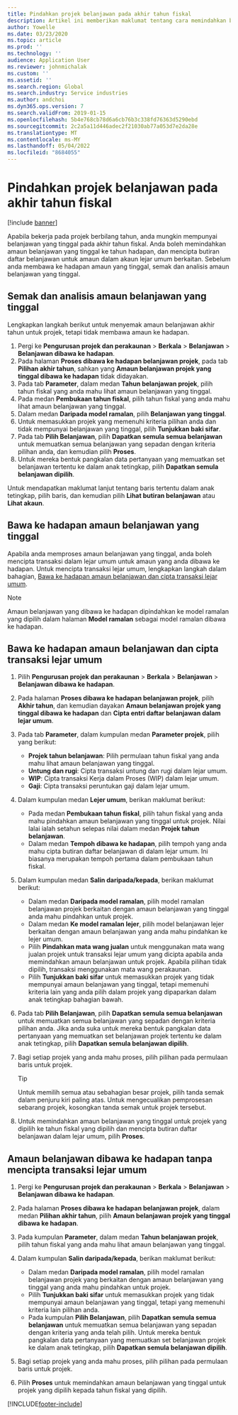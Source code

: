```yaml
---
title: Pindahkan projek belanjawan pada akhir tahun fiskal
description: Artikel ini memberikan maklumat tentang cara memindahkan baki amaun belanjawan ke tahun hadapan dan mencipta butiran daftar belanjawan.
author: Yowelle
ms.date: 03/23/2020
ms.topic: article
ms.prod: ''
ms.technology: ''
audience: Application User
ms.reviewer: johnmichalak
ms.custom: ''
ms.assetid: ''
ms.search.region: Global
ms.search.industry: Service industries
ms.author: andchoi
ms.dyn365.ops.version: 7
ms.search.validFrom: 2019-01-15
ms.openlocfilehash: 5b4e768cb78d6a6cb76b3c338fd76363d5290ebd
ms.sourcegitcommit: 2c2a5a11d446adec2f21030ab77a053d7e2da28e
ms.translationtype: MT
ms.contentlocale: ms-MY
ms.lasthandoff: 05/04/2022
ms.locfileid: "8684055"
---
```

# <a name="transfer-project-budgets-at-fiscal-year-end"></a>Pindahkan projek belanjawan pada akhir tahun fiskal

[!include [banner](../includes/banner.md)]

Apabila bekerja pada projek berbilang tahun, anda mungkin mempunyai belanjawan yang tinggal pada akhir tahun fiskal. Anda boleh memindahkan amaun belanjawan yang tinggal ke tahun hadapan, dan mencipta butiran daftar belanjawan untuk amaun dalam akaun lejar umum berkaitan. Sebelum anda membawa ke hadapan amaun yang tinggal, semak dan analisis amaun belanjawan yang tinggal.

## <a name="review-and-analyze-remaining-budget-amounts"></a>Semak dan analisis amaun belanjawan yang tinggal

Lengkapkan langkah berikut untuk menyemak amaun belanjawan akhir tahun untuk projek, tetapi tidak membawa amaun ke hadapan.

1. Pergi ke **Pengurusan projek dan perakaunan** > **Berkala** > **Belanjawan** > **Belanjawan dibawa ke hadapan**. 
2. Pada halaman **Proses dibawa ke hadapan belanjawan projek**, pada tab **Pilihan akhir tahun**, sahkan yang **Amaun belanjawan projek yang tinggal dibawa ke hadapan** tidak didayakan.
3. Pada tab **Parameter**, dalam medan **Tahun belanjawan projek**, pilih tahun fiskal yang anda mahu lihat amaun belanjawan yang tinggal. 
4. Pada medan **Pembukaan tahun fiskal**, pilih tahun fiskal yang anda mahu lihat amaun belanjawan yang tinggal. 
5. Dalam medan **Daripada model ramalan**, pilih **Belanjawan yang tinggal**. 
6. Untuk memasukkan projek yang memenuhi kriteria pilihan anda dan tidak mempunyai belanjawan yang tinggal, pilih **Tunjukkan baki sifar**.  
7. Pada tab **Pilih Belanjawan**, pilih **Dapatkan semula semua belanjawan** untuk memuatkan semua belanjawan yang sepadan dengan kriteria pilihan anda, dan kemudian pilih **Proses**. 
8. Untuk mereka bentuk pangkalan data pertanyaan yang memuatkan set belanjawan tertentu ke dalam anak tetingkap, pilih **Dapatkan semula belanjawan dipilih**.

Untuk mendapatkan maklumat lanjut tentang baris tertentu dalam anak tetingkap, pilih baris, dan kemudian pilih **Lihat butiran belanjawan** atau **Lihat akaun**.

## <a name="carry-forward-remaining-budget-amounts"></a>Bawa ke hadapan amaun belanjawan yang tinggal 

Apabila anda memproses amaun belanjawan yang tinggal, anda boleh mencipta transaksi dalam lejar umum untuk amaun yang anda dibawa ke hadapan. Untuk mencipta transaksi lejar umum, lengkapkan langkah dalam bahagian, [Bawa ke hadapan amaun belanjawan dan cipta transaksi lejar umum](#carry-forward). 

> [!NOTE]
> Amaun belanjawan yang dibawa ke hadapan dipindahkan ke model ramalan yang dipilih dalam halaman **Model ramalan** sebagai model ramalan dibawa ke hadapan.  

## <a name="carry-forward-budget-amounts-and-create-general-ledger-transactions"></a><a name="carry-forward"></a>Bawa ke hadapan amaun belanjawan dan cipta transaksi lejar umum

1.  Pilih **Pengurusan projek dan perakaunan** > **Berkala** > **Belanjawan** > **Belanjawan dibawa ke hadapan**. 
2. Pada halaman **Proses dibawa ke hadapan belanjawan projek**, pilih **Akhir tahun**, dan kemudian dayakan **Amaun belanjawan projek yang tinggal dibawa ke hadapan** dan **Cipta entri daftar belanjawan dalam lejar umum**. 
3. Pada tab **Parameter**, dalam kumpulan medan **Parameter projek**, pilih yang berikut:

   - **Projek tahun belanjawan**: Pilih permulaan tahun fiskal yang anda mahu lihat amaun belanjawan yang tinggal. 
   - **Untung dan rugi**: Cipta transaksi untung dan rugi dalam lejar umum. 
   -  **WIP**: Cipta transaksi Kerja dalam Proses (WIP) dalam lejar umum.
   -  **Gaji**: Cipta transaksi peruntukan gaji dalam lejar umum. 

5. Dalam kumpulan medan **Lejer umum**, berikan maklumat berikut: 

   - Pada medan **Pembukaan tahun fiskal**, pilih tahun fiskal yang anda mahu pindahkan amaun belanjawan yang tinggal untuk projek. Nilai lalai ialah setahun selepas nilai dalam medan **Projek tahun belanjawan**.
   -  Dalam medan **Tempoh dibawa ke hadapan**, pilih tempoh yang anda mahu cipta butiran daftar belanjawan di dalam lejar umum. Ini biasanya merupakan tempoh pertama dalam pembukaan tahun fiskal.

6. Dalam kumpulan medan **Salin daripada/kepada**, berikan maklumat berikut:

   - Dalam medan **Daripada model ramalan**, pilih model ramalan belanjawan projek berkaitan dengan amaun belanjawan yang tinggal anda mahu pindahkan untuk projek. 
   - Dalam medan **Ke model ramalan lejer**, pilih model belanjawan lejer berkaitan dengan amaun belanjawan yang anda mahu pindahkan ke lejer umum. 
   -  Pilih **Pindahkan mata wang jualan** untuk menggunakan mata wang jualan projek untuk transaksi lejar umum yang dicipta apabila anda memindahkan amaun belanjawan untuk projek. Apabila pilihan tidak dipilih, transaksi menggunakan mata wang perakaunan. 
   -  Pilih **Tunjukkan baki sifar** untuk memasukkan projek yang tidak mempunyai amaun belanjawan yang tinggal, tetapi memenuhi kriteria lain yang anda pilih dalam projek yang dipaparkan dalam anak tetingkap bahagian bawah.

7. Pada tab **Pilih Belanjawan**, pilih **Dapatkan semula semua belanjawan** untuk memuatkan semua belanjawan yang sepadan dengan kriteria pilihan anda. Jika anda suka untuk mereka bentuk pangkalan data pertanyaan yang memuatkan set belanjawan projek tertentu ke dalam anak tetingkap, pilih **Dapatkan semula belanjawan dipilih**.
8. Bagi setiap projek yang anda mahu proses, pilih pilihan pada permulaan baris untuk projek.

    > [!TIP]
    > Untuk memilih semua atau sebahagian besar projek, pilih tanda semak dalam penjuru kiri paling atas. Untuk mengecualikan pemprosesan sebarang projek, kosongkan tanda semak untuk projek tersebut.

9. Untuk memindahkan amaun belanjawan yang tinggal untuk projek yang dipilih ke tahun fiskal yang dipilih dan mencipta butiran daftar belanjawan dalam lejar umum, pilih **Proses**.

## <a name="carry-forward-budget-amounts-without-creating-general-ledger-transactions"></a>Amaun belanjawan dibawa ke hadapan tanpa mencipta transaksi lejar umum

1. Pergi ke **Pengurusan projek dan perakaunan** > **Berkala** > **Belanjawan** > **Belanjawan dibawa ke hadapan**.
2. Pada halaman **Proses dibawa ke hadapan belanjawan projek**, dalam medan **Pilihan akhir tahun**, pilih **Amaun belanjawan projek yang tinggal dibawa ke hadapan**.
3. Pada kumpulan **Parameter**, dalam medan **Tahun belanjawan projek**, pilih tahun fiskal yang anda mahu lihat amaun belanjawan yang tinggal.
4. Dalam kumpulan **Salin daripada/kepada**, berikan maklumat berikut:

   - Dalam medan **Daripada model ramalan**, pilih model ramalan belanjawan projek yang berkaitan dengan amaun belanjawan yang tinggal yang anda mahu pindahkan untuk projek. 
   - Pilih **Tunjukkan baki sifar** untuk memasukkan projek yang tidak mempunyai amaun belanjawan yang tinggal, tetapi yang memenuhi kriteria lain pilihan anda.
   - Pada kumpulan **Pilih Belanjawan**, pilih **Dapatkan semula semua belanjawan** untuk memuatkan semua belanjawan yang sepadan dengan kriteria yang anda telah pilih. Untuk mereka bentuk pangkalan data pertanyaan yang memuatkan set belanjawan projek ke dalam anak tetingkap, pilih **Dapatkan semula belanjawan dipilih**.

5. Bagi setiap projek yang anda mahu proses, pilih pilihan pada permulaan baris untuk projek. 
6. Pilih **Proses** untuk memindahkan amaun belanjawan yang tinggal untuk projek yang dipilih kepada tahun fiskal yang dipilih.



[!INCLUDE[footer-include](../includes/footer-banner.md)]
